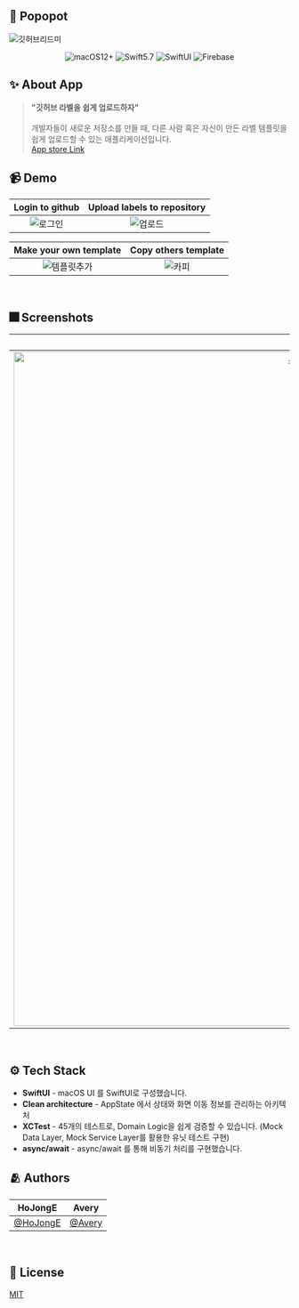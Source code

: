 ## 📱 Popopot
![깃허브리드미](https://user-images.githubusercontent.com/57793298/198936963-d17d5a6a-c8d6-472c-8ab3-c68f06fab53c.png)  
<div align="center">
<img alt="macOS12+" src ="https://img.shields.io/badge/12+-000000?&style=flat&logo=macOS&logoColor=FFFFFF">
  <img alt="Swift5.7" src ="https://img.shields.io/badge/Swift5.7-000000?&style=flat&logo=Swift&logoColor=F05138">
  <img alt="SwiftUI" src ="https://img.shields.io/badge/SwiftUI-000000?&style=flat&logo=Swift&logoColor=0055AF">
  <img alt="Firebase" src ="https://img.shields.io/badge/Firebase-000000?&style=flat&logo=Firebase&logoColor=FFCB2Bf">
</div>

## ✨ About App
> **"깃허브 라벨을 쉽게 업로드하자"**
<br><br>개발자들이 새로운 저장소를 만들 때, 다른 사람 혹은 자신이 만든 라벨 템플릿을 쉽게 업로드할 수 있는 애플리케이션입니다.
<br> [App store Link](https://apps.apple.com/kr/app/labellab-upload-github-label/id6443861492?mt=12)

## 📹 Demo
|Login to github|Upload labels to repository|
|:-:|:-:|
|![로그인](https://user-images.githubusercontent.com/57793298/198939485-9a1cde07-a6c9-4a46-9cac-36e17fa64d40.gif)|![업로드](https://user-images.githubusercontent.com/57793298/198939497-2d6641ce-a919-412d-9924-8fadf82a6cad.gif)|

|Make your own template|Copy others template|
|:-:|:-:|
|![템플릿추가](https://user-images.githubusercontent.com/57793298/198939519-31280feb-0d0b-477a-9abe-eae6c5342233.gif)|![카피](https://user-images.githubusercontent.com/57793298/198939531-7441456e-b683-4a7f-90e8-64f57d5483dc.gif)|
<br>

## 🎆 Screenshots
|Label Upload To Repository|My Label Template|Copy Others Template |
|:-:|:-:|:-:|
|<img width="1212" alt="스크린샷 2022-10-31 14 27 50" src="https://user-images.githubusercontent.com/57793298/198937973-d941080a-9545-4265-bb0c-cafe53b4d4d6.png">|<img width="1212" alt="스크린샷 2022-10-31 14 27 43" src="https://user-images.githubusercontent.com/57793298/198938011-25eadb47-6e5c-4924-88ea-2d7966b22233.png">|<img width="1212" alt="스크린샷 2022-10-31 14 28 03" src="https://user-images.githubusercontent.com/57793298/198938024-5268be39-34d8-4440-a325-a9dc1fc5ae26.png">|
<br>

## ⚙️ Tech Stack
- **SwiftUI** - macOS UI 를 SwiftUI로 구성했습니다.
- **Clean architecture** - AppState 에서 상태와 화면 이동 정보를 관리하는 아키텍처 
- **XCTest** - 45개의 테스트로, Domain Logic을 쉽게 검증할 수 있습니다. (Mock Data Layer, Mock Service Layer를 활용한 유닛 테스트 구현)
- **async/await** - async/await 를 통해 비동기 처리를 구현했습니다.

## 🫂 Authors
|HoJongE|Avery|
|:-:|:-:|
[@HoJongE](https://github.com/HoJongE) |[@Avery](https://github.com/chaneeii)|
<br>

## 🔏 License
[MIT](https://choosealicense.com/licenses/mit/)
